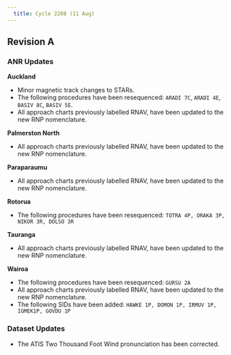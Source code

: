 ```yaml
---
  title: Cycle 2208 (11 Aug)
---
```


## Revision A

### ANR Updates

**Auckland**

  -  Minor magnetic track changes to STARs. 
  -  The following procedures have been resequenced: `ARADI 7C`, `ARADI 4E`, `BASIV 8C`, `BASIV 5E`.
  -  All approach charts previously labelled RNAV, have been updated to the new RNP nomenclature.

**Palmerston North**

  -  All approach charts previously labelled RNAV, have been updated to the new RNP nomenclature.

**Paraparaumu**

  -  All approach charts previously labelled RNAV, have been updated to the new RNP nomenclature.

**Rotorua**

  -  The following procedures have been resequenced: `TOTRA 4P, ORAKA 3P, NIKOR 3R, DOLSO 3R`

**Tauranga**

  -  All approach charts previously labelled RNAV, have been updated to the new RNP nomenclature.

**Wairoa**

  -  The following procedures have been resequenced: `GURSU 2A`
  -  All approach charts previously labelled RNAV, have been updated to the new RNP nomenclature.
  -  The following SIDs have been added: `HAWKE 1P, DOMON 1P, IRMUV 1P, IGMEK1P, GOVDU 1P`

### Dataset Updates

  -  The ATIS Two Thousand Foot Wind pronunciation has been corrected.
